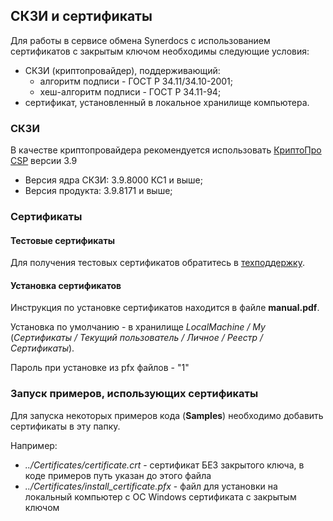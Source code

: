 ﻿## СКЗИ и сертификаты

Для работы в сервисе обмена Synerdocs с использованием сертификатов с закрытым ключом необходимы следующие условия:

* СКЗИ (криптопровайдер), поддерживающий:
  * алгоритм подписи - ГОСТ Р 34.11/34.10-2001;
  * хеш-алгоритм подписи - ГОСТ Р 34.11-94;
* сертификат, установленный в локальное хранилище компьютера.

### СКЗИ

В качестве криптопровайдера рекомендуется использовать [КриптоПро CSP](https://www.cryptopro.ru/products/csp) версии 3.9
* Версия ядра СКЗИ: 3.9.8000 КС1 и выше;
* Версия продукта: 3.9.8171 и выше;

### Сертификаты

#### Тестовые сертификаты

Для получения тестовых сертификатов обратитесь в [техподдержку](http://www.synerdocs.ru/support).

#### Установка сертификатов

Инструкция по установке сертификатов находится в файле **manual.pdf**.

Установка по умолчанию - в хранилище *LocalMachine / My* (*Сертификаты / Текущий пользователь / Личное / Реестр / Сертификаты*).
    
Пароль при установке из pfx файлов - "1"

### Запуск примеров, использующих сертификаты

Для запуска некоторых примеров кода (**Samples**) необходимо добавить сертификаты в эту папку.

Например:

* *../Certificates/certificate.crt* - сертификат БЕЗ закрытого ключа, в коде примеров путь указан до этого файла
* *../Certificates/install_certificate.pfx* - файл для установки на локальный компьютер с ОС Windows сертификата с закрытым ключом
